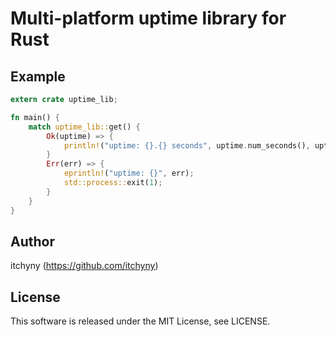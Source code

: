 # Multi-platform uptime library for Rust
## Example

```rust
extern crate uptime_lib;

fn main() {
    match uptime_lib::get() {
        Ok(uptime) => {
            println!("uptime: {}.{} seconds", uptime.num_seconds(), uptime.num_milliseconds() % 1000);
        }
        Err(err) => {
            eprintln!("uptime: {}", err);
            std::process::exit(1);
        }
    }
}
```

## Author
itchyny (https://github.com/itchyny)

## License
This software is released under the MIT License, see LICENSE.
